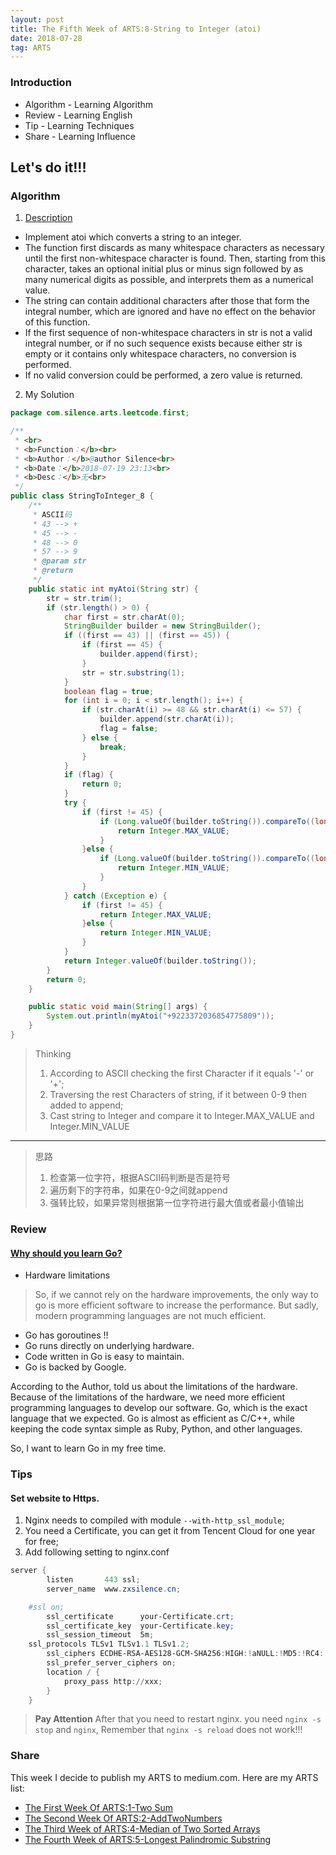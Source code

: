 ```yaml
---
layout: post
title: The Fifth Week of ARTS:8-String to Integer (atoi)
date: 2018-07-28
tag: ARTS
---
```


### Introduction
- Algorithm  - Learning Algorithm
- Review  - Learning English
- Tip - Learning Techniques
- Share - Learning Influence

## Let's do it!!!
### Algorithm
1. [Description](https://leetcode.com/problems/string-to-integer-atoi/description/)
- Implement atoi which converts a string to an integer.
- The function first discards as many whitespace characters as necessary until the first non-whitespace character is found. Then, starting from this character, takes an optional initial plus or minus sign followed by as many numerical digits as possible, and interprets them as a numerical value.
- The string can contain additional characters after those that form the integral number, which are ignored and have no effect on the behavior of this function.
- If the first sequence of non-whitespace characters in str is not a valid integral number, or if no such sequence exists because either str is empty or it contains only whitespace characters, no conversion is performed.
- If no valid conversion could be performed, a zero value is returned.

2. My Solution

```java
package com.silence.arts.leetcode.first;

/**
 * <br>
 * <b>Function：</b><br>
 * <b>Author：</b>@author Silence<br>
 * <b>Date：</b>2018-07-19 23:13<br>
 * <b>Desc：</b>无<br>
 */
public class StringToInteger_8 {
    /**
     * ASCII码
     * 43 --> +
     * 45 --> -
     * 48 --> 0
     * 57 --> 9
     * @param str
     * @return
     */
    public static int myAtoi(String str) {
        str = str.trim();
        if (str.length() > 0) {
            char first = str.charAt(0);
            StringBuilder builder = new StringBuilder();
            if ((first == 43) || (first == 45)) {
                if (first == 45) {
                    builder.append(first);
                }
                str = str.substring(1);
            }
            boolean flag = true;
            for (int i = 0; i < str.length(); i++) {
                if (str.charAt(i) >= 48 && str.charAt(i) <= 57) {
                    builder.append(str.charAt(i));
                    flag = false;
                } else {
                    break;
                }
            }
            if (flag) {
                return 0;
            }
            try {
                if (first != 45) {
                    if (Long.valueOf(builder.toString()).compareTo((long) Integer.MAX_VALUE) > 0) {
                        return Integer.MAX_VALUE;
                    }
                }else {
                    if (Long.valueOf(builder.toString()).compareTo((long) Integer.MIN_VALUE) < 0) {
                        return Integer.MIN_VALUE;
                    }
                }
            } catch (Exception e) {
                if (first != 45) {
                    return Integer.MAX_VALUE;
                }else {
                    return Integer.MIN_VALUE;
                }
            }
            return Integer.valueOf(builder.toString());
        }
        return 0;
    }

    public static void main(String[] args) {
        System.out.println(myAtoi("+9223372036854775809"));
    }
}

```

> Thinking
> 1. According to ASCII checking the first Character if it equals '-' or '+';
> 2. Traversing the rest Characters of string, if it between 0-9 then added to append;
> 3. Cast string to Integer and compare it to Integer.MAX_VALUE and Integer.MIN_VALUE

---
> 思路
> 1. 检查第一位字符，根据ASCII码判断是否是符号
> 2. 遍历剩下的字符串，如果在0-9之间就append
> 3. 强转比较，如果异常则根据第一位字符进行最大值或者最小值输出

### Review
#### [Why should you learn Go?](https://medium.com/exploring-code/why-should-you-learn-go-f607681fad65)
- Hardware limitations
> So, if we cannot rely on the hardware improvements, the only way to go is more efficient software to increase the performance. But sadly, modern programming languages are not much efficient.

- Go has goroutines !!
- Go runs directly on underlying hardware.
- Code written in Go is easy to maintain.
- Go is backed by Google.

According to the Author, told us about the limitations of the hardware. Because of the limitations of the hardware, we need more efficient programming languages to develop our software. Go, which is the exact language that we expected. Go is almost as efficient as C/C++, while keeping the code syntax simple as Ruby, Python, and other languages.

So, I want to learn Go in my free time.

### Tips
#### Set website to Https.
1. Nginx needs to compiled with module `--with-http_ssl_module`;
2. You need a Certificate, you can get it from Tencent Cloud for one year for free;
3. Add following setting to nginx.conf
```powershell
server {
        listen       443 ssl;
        server_name  www.zxsilence.cn;

    #ssl on;
        ssl_certificate      your-Certificate.crt;
        ssl_certificate_key  your-Certificate.key;
        ssl_session_timeout  5m;
    ssl_protocols TLSv1 TLSv1.1 TLSv1.2;
        ssl_ciphers ECDHE-RSA-AES128-GCM-SHA256:HIGH:!aNULL:!MD5:!RC4:!DHE;
        ssl_prefer_server_ciphers on;
        location / {
            proxy_pass http://xxx;
        }
    }
```
> **Pay Attention**
> After that you need to restart nginx. you need `nginx -s stop` and `nginx`,
> Remember that `nginx -s reload` does not work!!!

### Share
This week I decide to publish my ARTS to medium.com. Here are my ARTS list:
- [The First Week Of ARTS:1-Two Sum](https://medium.com/@zhuxiang134/the-first-week-of-arts-1-two-sum-edd5dfb4244e)
- [The Second Week Of ARTS:2-AddTwoNumbers](https://medium.com/@zhuxiang134/the-second-week-of-arts-2-addtwonumbers-f173dcec094b)
- [The Third Week of ARTS:4-Median of Two Sorted Arrays](https://medium.com/@zhuxiang134/the-third-week-of-arts-4-median-of-two-sorted-arrays-2d47cc24c639)
- [The Fourth Week of ARTS:5-Longest Palindromic Substring](https://medium.com/@zhuxiang134/the-fourth-week-of-arts-5-longest-palindromic-substring-2eec41cf8c24)